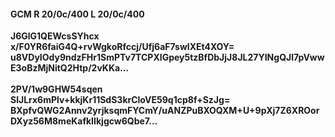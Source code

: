 #### GCM R 20/0c/400 L 20/0c/400
**J6GlG1QEWcsSYhcx**<br/>**x/F0YR6faiG4Q+rvWgkoRfccj/Ufj6aF7swlXEt4XOY=**<br/>**u8VDyIOdy9ndzFHr1SmPTv7TCPXIGpey5tzBfDbJjJ8JL27YINgQJl7pVwwE3oBzMjNitQ2Htp/2vKKa...**<br/><br/>
**2PV/1w9GHW54sqen**<br/>**SlJLrx6mPlv+kkjKr11SdS3krCloVE59q1cp8f+SzJg=**<br/>**BXpfvQWG2Annv2yrjksqmFYCmY/uANZPuBXOQXM+U+9pXj7Z6XROorDXyz56M8meKafkIIkjgcw6Qbe7...**